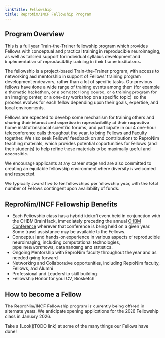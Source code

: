 ```yaml
---
linkTitle: Fellowship
title: ReproNim/INCF Fellowship Program
---
```


## Program Overview

This is a full year Train-the-Trainer fellowship program which provides Fellows with conceptual and practical training in reproducible neuroimaging, as well as tailored support for individual syllabus development and implementation of reproducibility training in their home institutions.

The fellowship is a project-based Train-the-Trainer program, with access to networking and mentorship in support of Fellows' training program development endeavors, rather than a lot of specific tasks. Our previous fellows have done a wide range of training events among them (for example a thematic hackathon, or a semester long course, or a training program for an imaging center, or a one-day workshop on a specific topic), so the process evolves for each fellow depending upon their goals, expertise, and local environments.

Fellows are expected to develop some mechanism for training others and sharing their interest and expertise in reproducibility at their respective home institutions/local scientific forums, and participate in our 4 one-hour teleconference calls throughout the year, to bring Fellows and Faculty together. We also seek Fellows’ feedback on and contributions to ReproNim teaching materials, which provides potential opportunities for Fellows (and their students) to help refine these materials to be maximally useful and accessible.

We encourage applicants at any career stage and are also committed to creating an equitable fellowship environment where diversity is welcomed and respected.

We typically award five to ten fellowships per fellowship year, with the total number of Fellows contingent upon availability of funds.

## ReproNim/INCF Fellowship Benefits

- Each Fellowship class has a hybrid kickoff event held in conjunction with the OHBM BrainHack, immediately preceding the annual [OHBM Conference](https://www.humanbrainmapping.org/i4a/pages/index.cfm?pageid=3298) wherever that conference is being held on a given year. Some travel assistance may be available to the Fellows.
- Conceptual and hands-on experience in various aspects of reproducible neuroimaging, including computational technologies, pipelines/workflows, data handling and statistics.
- Ongoing Mentorship with ReproNim faculty throughout the year and as needed going forward
- Networking and Collaborative opportunities, including ReproNim faculty, Fellows, and Alumni
- Professional and Leadership skill building
- Fellowship Honor for your CV, Biosketch

## How to become a Fellow

The ReproNim/INCF Fellowship program is currently being offered in alternate years. We anticipate opening applications for the 2026 Fellowship class in January 2026.

Take a [Look](TODO link) at some of the many things our Fellows have done!
